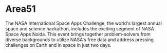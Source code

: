 # Area51
The NASA International Space Apps Challenge, the world's largest annual space and science hackathon, includes the exciting segment of NASA Space Apps Noida. This event brings together problem-solvers from diverse backgrounds to utilize NASA's free data and address pressing challenges on Earth and in space in just two days.
